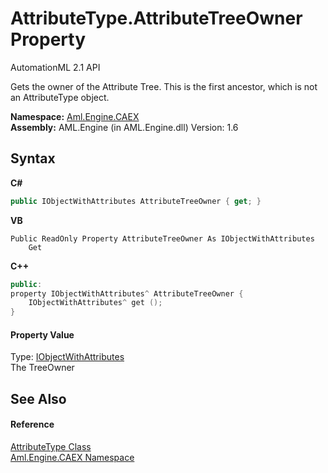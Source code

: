 # AttributeType.AttributeTreeOwner Property 
AutomationML 2.1 API 

Gets the owner of the Attribute Tree. This is the first ancestor, which is not an AttributeType object.

**Namespace:**&nbsp;<a href="N_Aml_Engine_CAEX">Aml.Engine.CAEX</a><br />**Assembly:**&nbsp;AML.Engine (in AML.Engine.dll) Version: 1.6

## Syntax

**C#**<br />
``` C#
public IObjectWithAttributes AttributeTreeOwner { get; }
```

**VB**<br />
``` VB
Public ReadOnly Property AttributeTreeOwner As IObjectWithAttributes
	Get
```

**C++**<br />
``` C++
public:
property IObjectWithAttributes^ AttributeTreeOwner {
	IObjectWithAttributes^ get ();
}
```


#### Property Value
Type: <a href="T_Aml_Engine_CAEX_IObjectWithAttributes">IObjectWithAttributes</a><br />The TreeOwner

## See Also


#### Reference
<a href="T_Aml_Engine_CAEX_AttributeType">AttributeType Class</a><br /><a href="N_Aml_Engine_CAEX">Aml.Engine.CAEX Namespace</a><br />